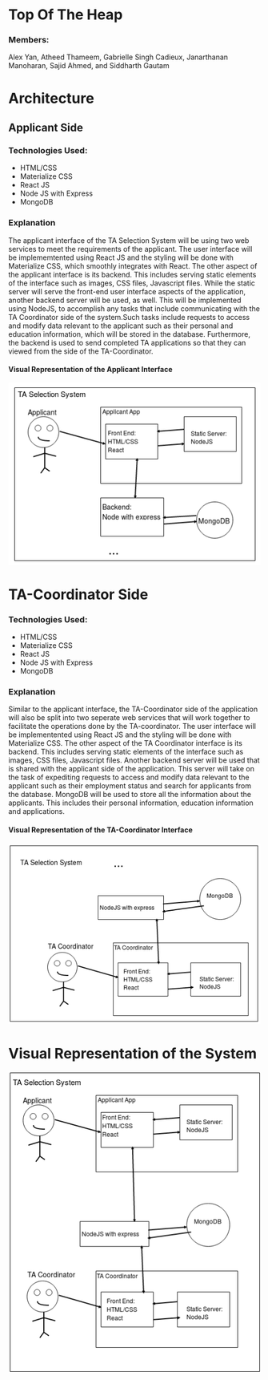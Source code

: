 # Top Of The  Heap

### Members: 
Alex Yan, Atheed Thameem, Gabrielle Singh Cadieux, Janarthanan Manoharan, Sajid Ahmed, and Siddharth Gautam

# Architecture

## Applicant Side

### Technologies Used:
- HTML/CSS
- Materialize CSS
- React JS
- Node JS with Express
- MongoDB

### Explanation
The applicant interface of the TA Selection System will be using two web services to meet the requirements of the applicant. The user interface will be implememtented using React JS and the styling will be done with Materialize CSS, which smoothly integrates with React. The other aspect of the applicant interface is its backend. This includes serving static elements of the interface such as images, CSS files, Javascript files. While the static server will serve the front-end user interface aspects of the application, another backend server will be used, as well. This will be implemented using NodeJS, to accomplish any tasks that include communicating with the TA Coordinator side of the system.Such tasks include requests to access and modify data relevant to the applicant such as their personal and education information, which will be stored in the database. Furthermore, the backend is used to send completed TA applications so that they can viewed from the side of the TA-Coordinator.

#### Visual Representation of the Applicant Interface

![Applicant](applicant.png)


# TA-Coordinator Side

### Technologies Used:
- HTML/CSS
- Materialize CSS
- React JS
- Node JS with Express
- MongoDB

### Explanation
Similar to the applicant interface, the TA-Coordinator side of the application will also be split into two seperate web services that will work together to facilitate the operations done by the TA-coordinator. The user interface will be implementented using React JS and the styling will be done with Materialize CSS. The other aspect of the TA Coordinator interface is its backend. This includes serving static elements of the interface such as images, CSS files, Javascript files. Another backend server will be used that is shared with the applicant side of the application. This server will take on the task of expediting requests to access and modify data relevant to the applicant such as their employment status and search for applicants from the database. MongoDB will be used to store all the information about the applicants. This includes their personal information, education information and applications.

#### Visual Representation of the TA-Coordinator Interface

![Coordinator](coord.png)


# Visual Representation of the System

![System](system.png)


